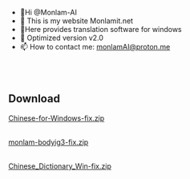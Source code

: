 - 👋Hi @Monlam-AI
- 👀 This is my website Monlamit.net
- 🌱Here provides translation software for windows
- 💞️ Optimized version v2.0
- 📫 How to contact me: monlamAI@proton.me

<!---
Monlam-AI/Monlam-AI is a ✨ special ✨ repository because its `README.md` (this file) appears on your GitHub profile.
You can click the Preview link to take a look at your changes.
--->


<br><br>
<h2> Download </h2>
<a href="https://github.com/Monlam-AI/Monlam-App-Store-fix/releases/download/2.0/Chinese-Tibetan-Dictionary-V2-for-Windows.zip">Chinese-for-Windows-fix.zip</a>
<br><br>



<a href="https://github.com/Monlam-AI/Monlam-App-Store-fix/releases/download/2.0/monlam-bodyig3.zip">monlam-bodyig3-fix.zip</a>
<br><br>



<a href="https://github.com/Monlam-AI/Monlam-App-Store-fix/releases/download/2.0/Tibetan_Chinese_Dictionary_Win.zip">Chinese_Dictionary_Win-fix.zip</a>
